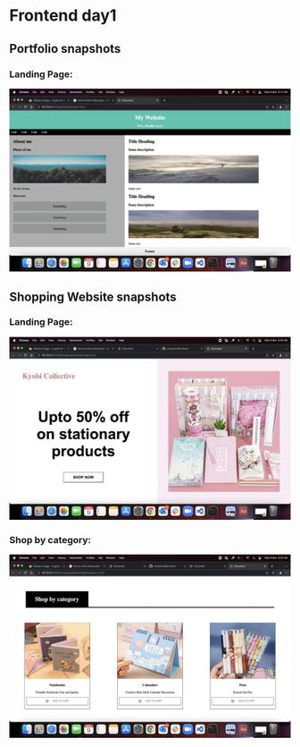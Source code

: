 # Frontend day1
## Portfolio snapshots
### Landing Page:
![](/screenshots/portfolio.png)

## Shopping Website snapshots
### Landing Page:
![](/screenshots/mainPage.png) 

### Shop by category:
![](/screenshots/shopByCategory.png)